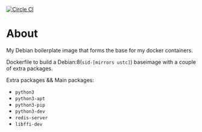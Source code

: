 [![Circle CI](https://circleci.com/gh/ysicing/docker-debian.svg?style=svg)](https://circleci.com/gh/ysicing/docker-debian)
# About
My Debian boilerplate image that forms the base for my docker containers.

Dockerfile to build a Debian:8(`sid-[mirrors ustc]`) baseimage with a couple of extra packages.

 Extra packages && Main packages:

- `python3`
- `python3-apt`
- `python3-pip`
- `python3-dev`
- `redis-server`
- `libffi-dev`
